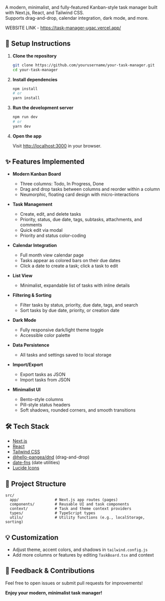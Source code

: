 
A modern, minimalist, and fully-featured Kanban-style task manager built with Next.js, React, and Tailwind CSS.  
Supports drag-and-drop, calendar integration, dark mode, and more.

WEBSITE LINK - https://task-manager-ugac.vercel.app/

## 🚀 Setup Instructions

1. **Clone the repository**
   ```bash
   git clone https://github.com/yourusername/your-task-manager.git
   cd your-task-manager
   ```

2. **Install dependencies**
   ```bash
   npm install
   # or
   yarn install
   ```

3. **Run the development server**
   ```bash
   npm run dev
   # or
   yarn dev
   ```

4. **Open the app**

   Visit [http://localhost:3000](http://localhost:3000) in your browser.

## ✨ Features Implemented

- **Modern Kanban Board**
  - Three columns: Todo, In Progress, Done
  - Drag and drop tasks between columns and reorder within a column
  - Neumorphic, floating card design with micro-interactions

- **Task Management**
  - Create, edit, and delete tasks
  - Priority, status, due date, tags, subtasks, attachments, and comments
  - Quick edit via modal
  - Priority and status color-coding

- **Calendar Integration**
  - Full month view calendar page
  - Tasks appear as colored bars on their due dates
  - Click a date to create a task; click a task to edit

- **List View**
  - Minimalist, expandable list of tasks with inline details

- **Filtering & Sorting**
  - Filter tasks by status, priority, due date, tags, and search
  - Sort tasks by due date, priority, or creation date

- **Dark Mode**
  - Fully responsive dark/light theme toggle
  - Accessible color palette

- **Data Persistence**
  - All tasks and settings saved to local storage

- **Import/Export**
  - Export tasks as JSON
  - Import tasks from JSON

- **Minimalist UI**
  - Bento-style columns
  - Pill-style status headers
  - Soft shadows, rounded corners, and smooth transitions

## 🛠️ Tech Stack

- [Next.js](https://nextjs.org/)
- [React](https://react.dev/)
- [Tailwind CSS](https://tailwindcss.com/)
- [@hello-pangea/dnd](https://github.com/hello-pangea/dnd) (drag-and-drop)
- [date-fns](https://date-fns.org/) (date utilities)
- [Lucide Icons](https://lucide.dev/)

## 📁 Project Structure

```
src/
  app/                # Next.js app routes (pages)
  components/         # Reusable UI and task components
  context/            # Task and theme context providers
  types/              # TypeScript types
  utils/              # Utility functions (e.g., localStorage, sorting)
```

## 💡 Customization

- Adjust theme, accent colors, and shadows in `tailwind.config.js`
- Add more columns or features by editing `TaskBoard.tsx` and context

## 📣 Feedback & Contributions

Feel free to open issues or submit pull requests for improvements!

**Enjoy your modern, minimalist task manager!**
